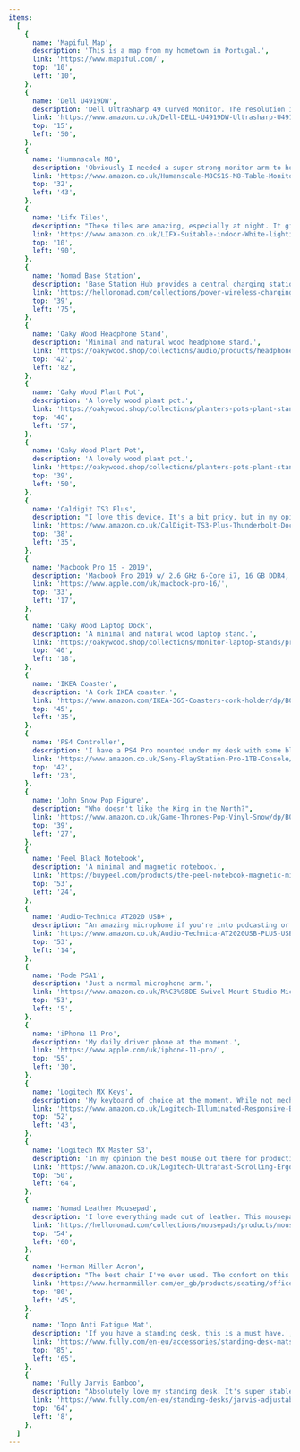 ```yaml
---
items:
  [
    {
      name: 'Mapiful Map',
      description: 'This is a map from my hometown in Portugal.',
      link: 'https://www.mapiful.com/',
      top: '10',
      left: '10',
    },
    {
      name: 'Dell U4919DW',
      description: 'Dell UltraSharp 49 Curved Monitor. The resolution is 5120x1440 with 60HZ.',
      link: 'https://www.amazon.co.uk/Dell-DELL-U4919DW-Ultrasharp-U4919DW-Monitor/dp/B07KDS4MPF/ref=sr_1_1?keywords=U4919DW&qid=1581093072&sr=8-1',
      top: '15',
      left: '50',
    },
    {
      name: 'Humanscale M8',
      description: 'Obviously I needed a super strong monitor arm to hold this beast.',
      link: 'https://www.amazon.co.uk/Humanscale-M8CS1S-M8-Table-Monitor-Adjustment/dp/B00L2YFKH6/ref=sr_1_1?keywords=humanscale+m8&qid=1581093307&sr=8-1',
      top: '32',
      left: '43',
    },
    {
      name: 'Lifx Tiles',
      description: "These tiles are amazing, especially at night. It gives me that soft light so I can get into the zone. They're also RGB and you can control them with your phone and Voice Assistant of choice.",
      link: 'https://www.amazon.co.uk/LIFX-Suitable-indoor-White-lighting/dp/B07543MM1Y',
      top: '10',
      left: '90',
    },
    {
      name: 'Nomad Base Station',
      description: 'Base Station Hub provides a central charging station for all my devices. I can charge wireless, USB-A or USB-C.',
      link: 'https://hellonomad.com/collections/power-wireless-charging/products/base-station-hub',
      top: '39',
      left: '75',
    },
    {
      name: 'Oaky Wood Headphone Stand',
      description: 'Minimal and natural wood headphone stand.',
      link: 'https://oakywood.shop/collections/audio/products/headphone-stand',
      top: '42',
      left: '82',
    },
    {
      name: 'Oaky Wood Plant Pot',
      description: 'A lovely wood plant pot.',
      link: 'https://oakywood.shop/collections/planters-pots-plant-stands/products/geometric-wooden-planter-walnut',
      top: '40',
      left: '57',
    },
    {
      name: 'Oaky Wood Plant Pot',
      description: 'A lovely wood plant pot.',
      link: 'https://oakywood.shop/collections/planters-pots-plant-stands/products/wooden-succulent-planter',
      top: '39',
      left: '50',
    },
    {
      name: 'Caldigit TS3 Plus',
      description: "I love this device. It's a bit pricy, but in my opinion, is the best Thunderbolt dock out there. It powers my laptop with 85W of power, and I connect every single device to it. Then only 1 thunderbolt cable plugs into my laptop.",
      link: 'https://www.amazon.co.uk/CalDigit-TS3-Plus-Thunderbolt-Dock-Space-Grey/dp/B07CVMV8VC/ref=sr_1_2?keywords=ts3+plus&qid=1581264607&sr=8-2',
      top: '38',
      left: '35',
    },
    {
      name: 'Macbook Pro 15 - 2019',
      description: 'Macbook Pro 2019 w/ 2.6 GHz 6-Core i7, 16 GB DDR4, Radeon Pro 555X 4 GB and 256GB SSD. I have a DBrand skin on it.',
      link: 'https://www.apple.com/uk/macbook-pro-16/',
      top: '33',
      left: '17',
    },
    {
      name: 'Oaky Wood Laptop Dock',
      description: 'A minimal and natural wood laptop stand.',
      link: 'https://oakywood.shop/collections/monitor-laptop-stands/products/macbook-dock',
      top: '40',
      left: '18',
    },
    {
      name: 'IKEA Coaster',
      description: 'A Cork IKEA coaster.',
      link: 'https://www.amazon.com/IKEA-365-Coasters-cork-holder/dp/B0748DHHZY',
      top: '45',
      left: '35',
    },
    {
      name: 'PS4 Controller',
      description: 'I have a PS4 Pro mounted under my desk with some black zip ties.',
      link: 'https://www.amazon.co.uk/Sony-PlayStation-Pro-1TB-Console/dp/B07K14XKZH',
      top: '42',
      left: '23',
    },
    {
      name: 'John Snow Pop Figure',
      description: "Who doesn't like the King in the North?",
      link: 'https://www.amazon.co.uk/Game-Thrones-Pop-Vinyl-Snow/dp/B00B1CAGVY/ref=sr_1_4?crid=QO6TOY6SZBCV&keywords=john+snow+funko+pop&qid=1581265043&sprefix=john+sno%2Caps%2C158&sr=8-4',
      top: '39',
      left: '27',
    },
    {
      name: 'Peel Black Notebook',
      description: 'A minimal and magnetic notebook.',
      link: 'https://buypeel.com/products/the-peel-notebook-magnetic-minimal-monochromatic',
      top: '53',
      left: '24',
    },
    {
      name: 'Audio-Technica AT2020 USB+',
      description: "An amazing microphone if you're into podcasting or recording audio.",
      link: 'https://www.amazon.co.uk/Audio-Technica-AT2020USB-PLUS-USB-Microphone/dp/B00B5ZX9FM/ref=sr_1_3?crid=12O328XW4ZY4X&keywords=at2020+usb+plugs&qid=1581265213&sprefix=at2020+usb+%2Caps%2C161&sr=8-3',
      top: '53',
      left: '14',
    },
    {
      name: 'Rode PSA1',
      description: 'Just a normal microphone arm.',
      link: 'https://www.amazon.co.uk/R%C3%98DE-Swivel-Mount-Studio-Microphone/dp/B001D7UYBO/ref=sr_1_4?keywords=rode+psa1&qid=1581265255&sr=8-4',
      top: '53',
      left: '5',
    },
    {
      name: 'iPhone 11 Pro',
      description: 'My daily driver phone at the moment.',
      link: 'https://www.apple.com/uk/iphone-11-pro/',
      top: '55',
      left: '30',
    },
    {
      name: 'Logitech MX Keys',
      description: 'My keyboard of choice at the moment. While not mechanical, the typing experience is super pleasant.',
      link: 'https://www.amazon.co.uk/Logitech-Illuminated-Responsive-Backlighting-Bluetooth/dp/B07W6HXZ5J',
      top: '52',
      left: '43',
    },
    {
      name: 'Logitech MX Master S3',
      description: 'In my opinion the best mouse out there for productivity.',
      link: 'https://www.amazon.co.uk/Logitech-Ultrafast-Scrolling-Ergonomic-Customisation/dp/B07W6JG6Z7/ref=sr_1_1?keywords=mx+master+s3&qid=1581265418&s=computers&sr=1-1',
      top: '50',
      left: '64',
    },
    {
      name: 'Nomad Leather Mousepad',
      description: 'I love everything made out of leather. This mousepad is super minimal and high quality.',
      link: 'https://hellonomad.com/collections/mousepads/products/mousepad-slate-gray',
      top: '54',
      left: '60',
    },
    {
      name: 'Herman Miller Aeron',
      description: "The best chair I've ever used. The confort on this chair is amazing. Feels like you're floating in the air. If you spend a lot of hours sitting, invest on a good chair.",
      link: 'https://www.hermanmiller.com/en_gb/products/seating/office-chairs/aeron-chairs/',
      top: '80',
      left: '45',
    },
    {
      name: 'Topo Anti Fatigue Mat',
      description: 'If you have a standing desk, this is a must have.',
      link: 'https://www.fully.com/en-eu/accessories/standing-desk-mats/topo-standing-mat.html',
      top: '85',
      left: '65',
    },
    {
      name: 'Fully Jarvis Bamboo',
      description: "Absolutely love my standing desk. It's super stable and well built. And I love the Bamboo countertop. The size is 180x80CM.",
      link: 'https://www.fully.com/en-eu/standing-desks/jarvis-adjustable-height-desk-bamboo.html',
      top: '64',
      left: '8',
    },
  ]
---
```

